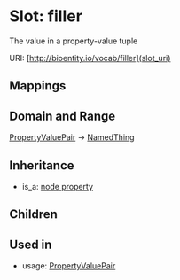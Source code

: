 # Slot: filler


The value in a property-value tuple

URI: [http://bioentity.io/vocab/filler](slot_uri)
## Mappings

## Domain and Range

[PropertyValuePair](PropertyValuePair.md) -> [NamedThing](NamedThing.md)
## Inheritance

 *  is_a: [node property](node_property.md)
## Children

## Used in

 *  usage: [PropertyValuePair](PropertyValuePair.md)
